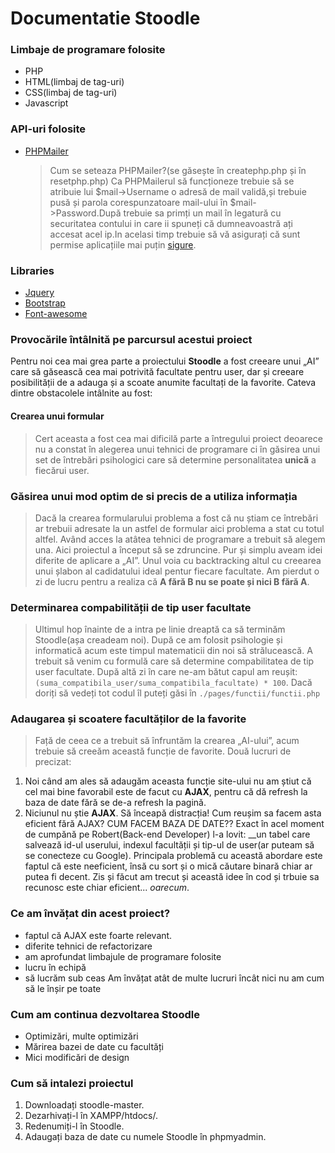 # Documentatie Stoodle

### Limbaje de programare folosite
- PHP
- HTML(limbaj de tag-uri)
- CSS(limbaj de tag-uri)
- Javascript

### API-uri folosite
- [PHPMailer](https://github.com/PHPMailer/PHPMailer)
    > Cum se seteaza PHPMailer?(se găsește în createphp.php și în resetphp.php)
    Ca PHPMailerul să funcționeze trebuie să se atribuie lui $mail->Username o adresă de mail validă,și trebuie pusă și parola corespunzatoare mail-ului în $mail->Password.După trebuie sa primți un mail în legatură cu securitatea contului in care ii spuneți că dumneavoastră ați accesat acel ip.In acelasi timp trebuie să vă asigurați că sunt permise  aplicațiile mai puțin [sigure](https://myaccount.google.com/security).


### Libraries
- [Jquery](https://jquery.com/)
- [Bootstrap](https://getbootstrap.com/)
- [Font-awesome](https://fontawesome.com/)

### Provocările întâlnită pe parcursul acestui proiect

Pentru noi cea mai grea parte a proiectului __Stoodle__ a fost creeare unui „AI” care să găsească cea mai potrivită facultate pentru user, dar și creeare posibilității de a adauga și a scoate anumite facultați de la favorite. Cateva dintre obstacolele intâlnite au fost:
    
#### Crearea unui formular
> Cert aceasta a fost cea mai dificilă parte a întregului proiect deoarece nu a constat în alegerea unui tehnici de programare ci în găsirea unui set de întrebări psihologici care să determine personalitatea __unică__ a fiecărui user. 
### Găsirea unui mod optim de si precis de a utiliza informația
> Dacă la crearea formularului problema a fost că nu știam ce întrebări ar trebuii adresate la un astfel de formular aici problema a stat cu totul altfel. Având acces la atâtea tehnici de programare a trebuit să alegem una. Aici proiectul a început să se zdruncine. Pur și simplu aveam idei diferite de aplicare a „AI”. Unul voia cu backtracking altul cu creearea unui șlabon al cadidatului ideal pentur fiecare facultate. Am pierdut o zi de lucru pentru a realiza că __A fără B nu se poate și nici B fără A__.
### Determinarea compabilității de tip user facultate
> Ultimul hop înainte de a intra pe linie dreaptă ca să terminăm Stoodle(așa creadeam noi). După ce am folosit psihologie și informatică acum este timpul matematicii din noi să strălucească.
A trebuit să venim cu formulă care să determine compabilitatea de tip user facultate. După altă zi în care ne-am bătut capul am reușit: `(suma_compatibila_user/suma_compatibila_facultate) * 100`. Dacă doriți să vedeți tot codul îl puteți găsi în `./pages/functii/functii.php`
### Adaugarea și scoatere facultăților de la favorite
> Față de ceea ce a trebuit să înfruntăm la crearea „AI-ului”, acum trebuie să creeăm această funcție de favorite. Două lucruri de precizat: 
1. Noi când am ales să adaugăm aceasta funcție site-ului nu am știut că cel mai bine favorabil este de facut cu __AJAX__, pentru că dă refresh la baza de date fără se de-a refresh la pagină.
2. Niciunul nu știe __AJAX__.
Să înceapă distracția! Cum reușim sa facem asta eficient fără AJAX? CUM FACEM BAZA DE DATE?? Exact în acel moment de cumpănă pe Robert(Back-end Developer) l-a lovit: __un tabel care salvează id-ul userului, indexul facultății și tip-ul de user(ar puteam să se conecteze cu Google). Principala problemă cu această abordare este faptul că este neeficient, însă cu sort și o mică căutare binară chiar ar putea fi decent. Zis și făcut am trecut și această idee în cod și trbuie sa recunosc este chiar eficient... _oarecum_.

### Ce am învățat din acest proiect?
- faptul că AJAX este foarte relevant.
- diferite tehnici de refactorizare
- am aprofundat limbajule de programare folosite
- lucru în echipă
- să lucrăm sub ceas
Am învățat atât de multe lucruri încât nici nu am cum să le înșir pe toate

### Cum am continua dezvoltarea Stoodle
- Optimizări, multe optimizări
- Mărirea bazei de date cu facultăți
- Mici modificări de design

### Cum să intalezi proiectul
1. Downloadați stoodle-master.
2. Dezarhivați-l în XAMPP/htdocs/.
3. Redenumiți-l în Stoodle.
4. Adaugați baza de date cu numele Stoodle în phpmyadmin.





















